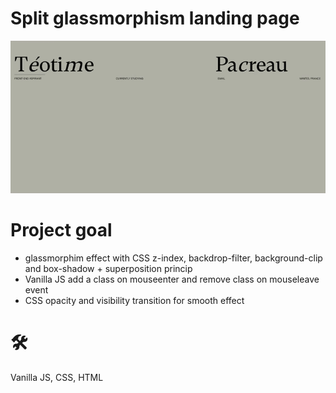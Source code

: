 # Split glassmorphism landing page
![Split glassmorphism demo](https://github.com/teotimepacreau/Brutalist-portfolio-landing-page-Day7-of-100DaysOfCode/blob/main/Brutalist%20portfolio%20landing%20page.gif)

# Project goal
- glassmorphim effect with CSS z-index, backdrop-filter, background-clip and box-shadow + superposition princip
- Vanilla JS add a class on mouseenter and remove class on mouseleave event
- CSS opacity and visibility transition for smooth effect

# 🛠️
Vanilla JS, CSS, HTML
